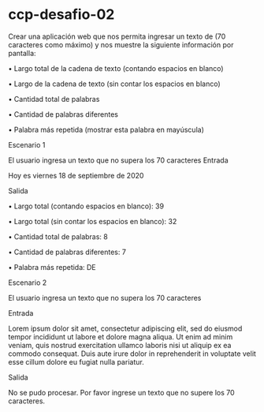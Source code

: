 # ccp-desafio-02
Crear una aplicación web que nos permita ingresar un texto de (70 caracteres como máximo) y nos
muestre la siguiente información por pantalla:

• Largo total de la cadena de texto (contando espacios en blanco)

• Largo de la cadena de texto (sin contar los espacios en blanco)

• Cantidad total de palabras

• Cantidad de palabras diferentes

• Palabra más repetida (mostrar esta palabra en mayúscula)

Escenario 1

El usuario ingresa un texto que no supera los 70 caracteres
Entrada

Hoy es viernes 18 de septiembre de 2020

Salida

• Largo total (contando espacios en blanco): 39

• Largo total (sin contar los espacios en blanco): 32

• Cantidad total de palabras: 8

• Cantidad de palabras diferentes: 7

• Palabra más repetida: DE

Escenario 2

El usuario ingresa un texto que no supera los 70 caracteres

Entrada

Lorem ipsum dolor sit amet, consectetur adipiscing elit, sed do eiusmod tempor incididunt ut labore
et dolore magna aliqua. Ut enim ad minim veniam, quis nostrud exercitation ullamco laboris nisi ut
aliquip ex ea commodo consequat. Duis aute irure dolor in reprehenderit in voluptate velit esse
cillum dolore eu fugiat nulla pariatur.

Salida

No se pudo procesar. Por favor ingrese un texto que no supere los 70 caracteres.
